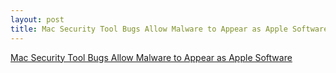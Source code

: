 ```yaml
---
layout: post
title: Mac Security Tool Bugs Allow Malware to Appear as Apple Software
---
```


[Mac Security Tool Bugs Allow Malware to Appear as Apple Software](https://www.bleepingcomputer.com/news/security/mac-security-tool-bugs-allow-malware-to-appear-as-apple-software/)
